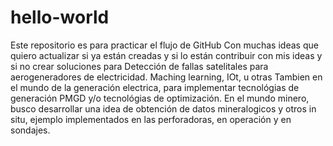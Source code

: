 # hello-world
Este repositorio es para practicar el flujo de GitHub
Con muchas ideas que quiero actualizar si ya están creadas y si lo están contribuir con mis ideas y si no crear soluciones para Detección de fallas satelitales para aerogeneradores de electricidad. Maching learning, IOt, u otras
Tambien en el mundo de la generación electrica, para implementar tecnológias de generación PMGD y/o tecnológias de optimización.
En el mundo minero, busco desarrollar una idea de obtención de datos mineralogicos y otros in situ, ejemplo implementados en las perforadoras, en operación y en sondajes.
